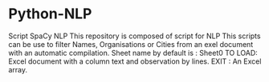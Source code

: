 # Python-NLP
Script SpaCy NLP
This repository is composed of script for NLP
This scripts can be use to filter Names, Organisations or Cities from an exel document with an automatic compilation.
Sheet name by default is : Sheet0
TO LOAD: Excel document with a column text and observation by lines.
EXIT : An Excel array.
